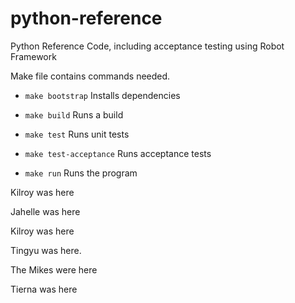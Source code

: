 # python-reference
Python Reference Code, including acceptance testing using Robot Framework

Make file contains commands needed.
* `make bootstrap` Installs dependencies

* `make build` Runs a build

* `make test` Runs unit tests

* `make test-acceptance` Runs acceptance tests


* `make run` Runs the program

Kilroy was here

Jahelle was here

Kilroy was here

Tingyu was here.

The Mikes were here

Tierna was here
